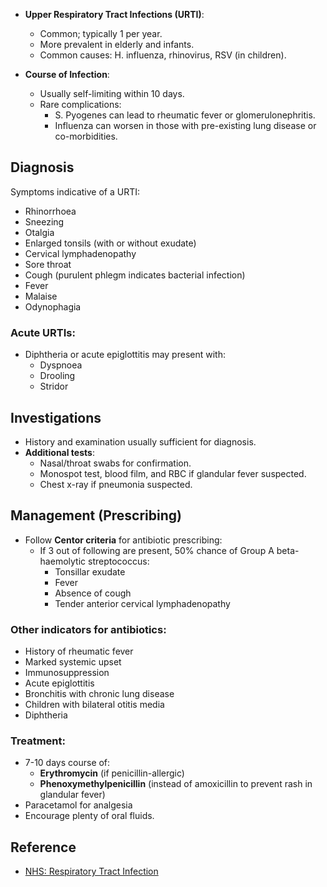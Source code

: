 - **Upper Respiratory Tract Infections (URTI)**: 
  - Common; typically 1 per year.
  - More prevalent in elderly and infants.
  - Common causes: H. influenza, rhinovirus, RSV (in children).

- **Course of Infection**: 
  - Usually self-limiting within 10 days.
  - Rare complications: 
    - S. Pyogenes can lead to rheumatic fever or glomerulonephritis.
    - Influenza can worsen in those with pre-existing lung disease or co-morbidities.

## **Diagnosis**
Symptoms indicative of a URTI:
  - Rhinorrhoea
  - Sneezing
  - Otalgia
  - Enlarged tonsils (with or without exudate)
  - Cervical lymphadenopathy
  - Sore throat
  - Cough (purulent phlegm indicates bacterial infection)
  - Fever
  - Malaise
  - Odynophagia

### Acute URTIs:
- Diphtheria or acute epiglottitis may present with:
  - Dyspnoea
  - Drooling
  - Stridor

## **Investigations**
- History and examination usually sufficient for diagnosis.
- **Additional tests**:
  - Nasal/throat swabs for confirmation.
  - Monospot test, blood film, and RBC if glandular fever suspected.
  - Chest x-ray if pneumonia suspected.

## **Management (Prescribing)**
- Follow **Centor criteria** for antibiotic prescribing:
  - If 3 out of following are present, 50% chance of Group A beta-haemolytic streptococcus:
    - Tonsillar exudate
    - Fever
    - Absence of cough
    - Tender anterior cervical lymphadenopathy

### Other indicators for antibiotics:
- History of rheumatic fever
- Marked systemic upset
- Immunosuppression
- Acute epiglottitis
- Bronchitis with chronic lung disease
- Children with bilateral otitis media
- Diphtheria

### Treatment:
- 7-10 days course of:
  - **Erythromycin** (if penicillin-allergic)
  - **Phenoxymethylpenicillin** (instead of amoxicillin to prevent rash in glandular fever)
- Paracetamol for analgesia 
- Encourage plenty of oral fluids. 

## **Reference**
- [NHS: Respiratory Tract Infection](https://www.nhs.uk/conditions/respiratory-tract-infection/)